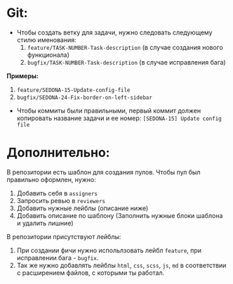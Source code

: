 # Git:

- Чтобы создать ветку для задачи, нужно следовать следующему стилю именования:
  1. `feature/TASK-NUMBER-Task-description` (в случае создания нового функционала)
  2. `bugfix/TASK-NUMBER-Task-description` (в случае исправления бага)

**Примеры:**
 1. `feature/SEDONA-15-Update-config-file`
 2. `bugfix/SEDONA-24-Fix-border-on-left-sidebar`

- Чтобы коммиты были правильными, первый коммит должен копировать название задачи и ее номер: `[SEDONA-15] Update config file`

# Дополнительно:

В репозитории есть шаблон для создания пулов.
Чтобы пул был правильно оформлен, нужно:
 1. Добавить себя в `assigners`
 2. Запросить ревью в `reviewers`
 3. Добавить нужные лейблы (описание ниже)
 4. Добавить описание по шаблону (Заполнить нужные блоки шаблона и удалить лишние)

В репозитории присутствуют лейблы:
  1. При создании фичи нужно испольлзовать лейбл `feature`, при исправлении бага - `bugfix`.
  2. Так же нужно добавлять лейблы `html`, `css`, `scss`, `js`, `md` в соответствии с расширением файлов, с которыми ты работал.
